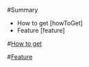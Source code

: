 #Summary
* How to get [howToGet]
* Feature [feature]

#<a href="howToGet">How to get</a>


#<a href="feature">Feature</a>
